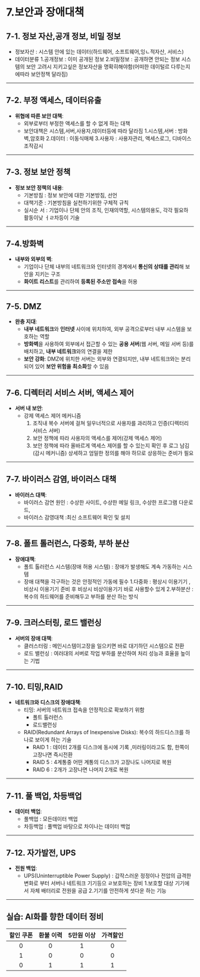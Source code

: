 # 7.보안과 장애대책

## 7-1. 정보 자산,공개 정보, 비밀 정보  
- 정보자산 : 시스템 안에 있는 데이터(하드웨어, 소프트웨어,잉ㄴ적자산, 서비스)
- 데이터분류
  1.공개정보 : 이미 공개된 정보
  2.비밀정보 : 공개하면 안되는 정보
시스템의 보안 고려시 지키고싶은 정보자산을 명확히해야함(어떠한 데이털르 다루는지에따라 보안정책 달라짐)

---

## 7-2. 부정 액세스, 데이터유출
- **위협에 따른 보안 대책**:
  - 외부로부터 부정한 액세스를 할 수 없게 하는 대책
  - 보안대책은 시스템,서버,사용자,데이터등에 따라 달라짐
    1.시스템,서버 : 방화벽,암호화
    2.데이터 : 이동식매체
    3.사용자 : 사용자관리, 액세스로그, 디바이스 조작감시

---

## 7-3. 정보 보안 정책
- **정보 보안 정책의 내용**:
  - 기본방침 : 정보 보안에 대한 기본방침, 선언
  - 대책기준 : 기본방침을 실천하기위한 구체적 규칙
  - 실시순 서 : 기업이나 단체 안의 조직, 인재의역할, 시스템의용도, 각각 필요하 활동이낮 ㅓㄹ차등이 기술

---

## 7-4.방화벽
- **내부와 외부의 벽**:
  - 기업이나 단체 내부의 네트워크와 인터넷의 경계에서 **통신의 상태를 관리**해 보안을 지키는 구조
  - **화이트 리스트**를 관리하여 **등록된 주소만 접속**을 허용
  
---

## 7-5. DMZ
- **완충 지대**:
  - **내부 네트워크**와 **인터넷** 사이에 위치하여, 외부 공격으로부터 내부 시스템을 보호하는 역할
  - **방화벽**을 사용하여 외부에서 접근할 수 있는 **공용 서버**(웹 서버, 메일 서버 등)를 배치하고, **내부 네트워크**와의 연결을 제한
  - **보안 강화**: DMZ에 위치한 서버는 외부와 연결되지만, 내부 네트워크와는 분리되어 있어 **보안 위험을 최소화**할 수 있음

---

## 7-6. 디렉터리 서비스 서버, 액세스 제어
- **서버 내 보안**:
  - 강제 액세스 제어 메커니즘
    1. 조직내 복수 서버에 걸쳐 일우너적으로 사용자를 과리하고 인증(디렉터리 서비스 서버)
    2. 보안 정책에 따라 사용자의 액세스를 제어(강제 액세스 제어)
    3. 보안 정책에 따라 올바르게 액세스 제어를 할 수 있는지 확인 후 로그 남김(감시 메커니즘)
  상세하고 엄밀한 정의를 해야 하므로 상응하는 준비가 필요

---

## 7-7. 바이러스 감염, 바이러스 대책
- **바이러스 대책**:
  - 바이러스 감연 원인 : 수상한 사이트, 수상한 메일 링크, 수상한 프로그램 다운로드,
  - 바이러스 감영대책 :최신 소프트웨어 확인 및 설치 

---

## 7-8. 폴트 톨러런스, 다중화, 부하 분산
- **장애대책**:
  - 폴트 톨러런스 시스템(장애 허용 시스템) : 장애가 발생해도 계속 가동하는 시스템
  - 장애 대책을 각구하는 것은 안정적인 가동에 필수
    1.다중화 : 평상시 이용기기 ,비상시 이용기기 준비 후 비상시 비상이용기기 바로 사용할수 있게
    2.부하분산 : 복수의 하드웨어를 준비해두고 부하를 분산 하는 방식

---

## 7-9. 크러스터링, 로드 밸런싱
- **서버의 장애 대책**:
  - 클러스터링 : 메인시스템이고장을 일으키면 바로 대기하던 시스템으로 전환
  - 로드 밸런싱 : 여러대의 서버로 작업 부하를 분산하여 처리 성능과 효율을 높이는 기법
    
---

## 7-10. 티밍,RAID
- **네트워크와 디스크의 장애대책**:
  - 티밍: 서버의 네트워크 접속을 안정적으로 확보하기 위함
    - 폴트 톨러런스
    - 로드밸런싱
  - RAID(Redundant Arrays of Inexpensive Disks): 복수의 하드디스크를 하나로 보이게 하는 기술
    - RAID 1 : 데이터 2개를 디스크에 동시에 기록 ,미러링이라고도 함, 한쪽이 고장나면 즉시전환
    - RAID 5 : 4계통중 어떤 계통의 디스크가 고장나도 나머지로 복원
    - RAID 6 : 2개가 고장나면 나머지 2개로 복원
   
---

## 7-11. 풀 백업, 차등백업
- **데이터 백업**:
  - 풀백업 : 모든데이터 백업
  - 차등백업 : 풀백업 바탕으로 차이나는 데이터 백업
 
---

## 7-12. 자가발전, UPS
- **전원 백업**:
  - UPS(Uninterruptible Power Supply) : 갑작스러운 정정이나 전압의 급격한 변화로 부터 서버나 네트워크 기기등으 ㄹ보호하는 장비
    1.보호할 대상 기기에서 자체 배터리로 전원을 공급
    2.기기를 안전하게 셧다운 하는 기능
 

---
    

## 실습: AI화를 향한 데이터 정비
| 할인 쿠폰 | 환불 이력 | 5만원 이상 | 가격할인 |
|:------:|:--------:|:--------:|:--------:|
|   0    |    0     |    1     |    0     |
|   1    |    0     |    0     |    0     |
|   0    |    1     |    1     |    1     |
